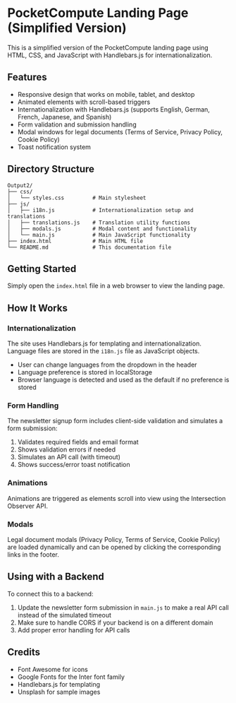 # PocketCompute Landing Page (Simplified Version)

This is a simplified version of the PocketCompute landing page using HTML, CSS, and JavaScript with Handlebars.js for internationalization.

## Features

- Responsive design that works on mobile, tablet, and desktop
- Animated elements with scroll-based triggers
- Internationalization with Handlebars.js (supports English, German, French, Japanese, and Spanish)
- Form validation and submission handling
- Modal windows for legal documents (Terms of Service, Privacy Policy, Cookie Policy)
- Toast notification system

## Directory Structure

```
Output2/
├── css/
│   └── styles.css         # Main stylesheet
├── js/
│   ├── i18n.js            # Internationalization setup and translations
│   ├── translations.js    # Translation utility functions
│   ├── modals.js          # Modal content and functionality
│   └── main.js            # Main JavaScript functionality
├── index.html             # Main HTML file
└── README.md              # This documentation file
```

## Getting Started

Simply open the `index.html` file in a web browser to view the landing page.

## How It Works

### Internationalization

The site uses Handlebars.js for templating and internationalization. Language files are stored in the `i18n.js` file as JavaScript objects.

- User can change languages from the dropdown in the header
- Language preference is stored in localStorage
- Browser language is detected and used as the default if no preference is stored

### Form Handling

The newsletter signup form includes client-side validation and simulates a form submission:

1. Validates required fields and email format
2. Shows validation errors if needed
3. Simulates an API call (with timeout)
4. Shows success/error toast notification

### Animations

Animations are triggered as elements scroll into view using the Intersection Observer API.

### Modals

Legal document modals (Privacy Policy, Terms of Service, Cookie Policy) are loaded dynamically and can be opened by clicking the corresponding links in the footer.

## Using with a Backend

To connect this to a backend:

1. Update the newsletter form submission in `main.js` to make a real API call instead of the simulated timeout
2. Make sure to handle CORS if your backend is on a different domain
3. Add proper error handling for API calls

## Credits

- Font Awesome for icons
- Google Fonts for the Inter font family
- Handlebars.js for templating
- Unsplash for sample images